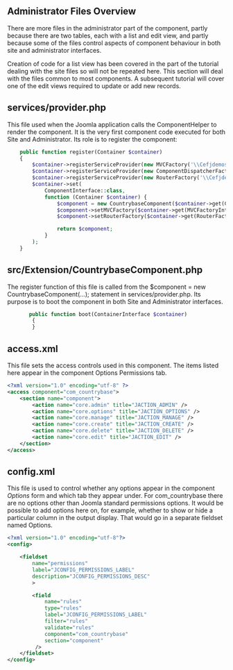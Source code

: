 <!-- Filename: J4.x:MVC_Anatomy:_Administrator_Startup_Files / Display title: MVC Anatomy: Administrator Startup Files -->

## Administrator Files Overview

There are more files in the administrator part of the component, partly because there are two tables, each with a list and edit view, and partly because some of the files control aspects of component behaviour in both site and administrator interfaces.

Creation of code for a list view has been covered in the part of the tutorial dealing with the site files so will not be repeated here. This section will deal with the files common to most components. A subsequent tutorial will cover one of the edit views required to update or add new records.

## services/provider.php

This file used when the Joomla application calls the ComponentHelper to render the component. It is the very first component code executed for both Site and Administrator. Its role is to register the component:

```php
    public function register(Container $container)
    {
        $container->registerServiceProvider(new MVCFactory('\\Cefjdemos\\Component\\Countrybase'));
        $container->registerServiceProvider(new ComponentDispatcherFactory('\\Cefjdemos\\Component\\Countrybase'));
        $container->registerServiceProvider(new RouterFactory('\\Cefjdemos\\Component\\Countrybase'));
        $container->set(
            ComponentInterface::class,
            function (Container $container) {
                $component = new CountrybaseComponent($container->get(ComponentDispatcherFactoryInterface::class));
                $component->setMVCFactory($container->get(MVCFactoryInterface::class));
                $component->setRouterFactory($container->get(RouterFactoryInterface::class));

                return $component;
            }
        );
    }
```

## src/Extension/CountrybaseComponent.php

The register function of this file is called from the \$component = new CountrybaseComponent(...); statement in services/provider.php. Its purpose is to boot the component in both Site and Administrator interfaces.

```php
       public function boot(ContainerInterface $container)
        {
        }
```

## access.xml

This file sets the access controls used in this component. The items listed here appear in the component Options Permissions tab.

```xml
<?xml version="1.0" encoding="utf-8" ?>
<access component="com_countrybase">
    <section name="component">
        <action name="core.admin" title="JACTION_ADMIN" />
        <action name="core.options" title="JACTION_OPTIONS" />
        <action name="core.manage" title="JACTION_MANAGE" />
        <action name="core.create" title="JACTION_CREATE" />
        <action name="core.delete" title="JACTION_DELETE" />
        <action name="core.edit" title="JACTION_EDIT" />
    </section>
</access>
```

## config.xml

This file is used to control whether any options appear in the component *Options* form and which tab they appear under. For com_countrybase there are no options other than Joomla standard permissions options. It would be possible to add options here on, for example, whether to show or hide a particular column in the output display. That would go in a separate fieldset named Options.

```xml
<?xml version="1.0" encoding="utf-8"?>
<config>

    <fieldset
        name="permissions"
        label="JCONFIG_PERMISSIONS_LABEL"
        description="JCONFIG_PERMISSIONS_DESC"
        >

        <field
            name="rules"
            type="rules"
            label="JCONFIG_PERMISSIONS_LABEL"
            filter="rules"
            validate="rules"
            component="com_countrybase"
            section="component"
         />
    </fieldset>
</config>
```
